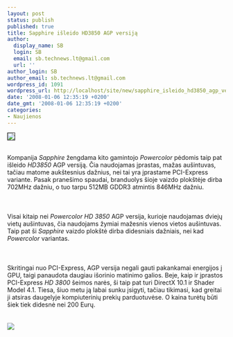 ```yaml
---
layout: post
status: publish
published: true
title: Sapphire išleido HD3850 AGP versiją
author:
  display_name: SB
  login: SB
  email: sb.technews.lt@gmail.com
  url: ''
author_login: SB
author_email: sb.technews.lt@gmail.com
wordpress_id: 1091
wordpress_url: http://localhost/site/new/sapphire_isleido_hd3850_agp_versija/
date: '2008-01-06 12:35:19 +0200'
date_gmt: '2008-01-06 12:35:19 +0200'
categories:
- Naujienos
---
```

<div class="imgright"><img src="http://tbn0.google.com/images?q=tbn:0LEuszKlrH5h2M:http://toplainformatique.com/images/Image/Image/Sapphire%2520logo.jpg" border="1"></div>
<p><br>Kompanija <i>Sapphire</i> žengdama kito gamintojo <i>Powercolor</i> pėdomis taip pat išleido <i>HD3850</i> AGP versiją. Čia naudojamas įprastas, mažas aušintuvas, tačiau matome aukštesnius dažnius, nei tai yra įprastame PCI-Express variante. Pasak pranešimo spaudai, branduolys šioje vaizdo plokštėje dirba 702MHz dažniu, o tuo tarpu 512MB GDDR3 atmintis 846MHz dažniu.<br />
<br><br />
<br>Visai kitaip nei <i>Powercolor HD 3850</i> AGP versija, kurioje naudojamas dviejų vietų aušintuvas, čia naudojams žymiai mažesnis vienos vietos aušintuvas. Taip pat ši <i>Sapphire</i> vaizdo plokštė dirba didesniais dažniais, nei kad <i>Powercolor</i> variantas.<br />
<br><br />
<br>Skritingai nuo PCI-Express, AGP versija negali gauti pakankamai energijos į GPU, taigi panaudota daugiau išorinio matinimo galios. Beje, kaip ir įprastos PCI-Express <i>HD 3800</i> šeimos narės, ši taip pat turi DirectX 10.1 ir Shader Model 4.1. Tiesa, šiuo metu ją labai sunku įsigyti, tačiau tikimasi, kad greitai ji atsiras daugelyje kompiuterinių prekių parduotuvėse. O kaina turėtų būti šiek tiek didesnė nei 200 Eurų.<br />
<br><br><img src="http://www.technews.lt/upl/Failai/sapphire_hd3850_agp_2.jpg"><br><br />
<br></p>
